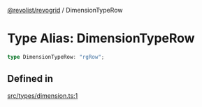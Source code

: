 [@revolist/revogrid](README.md) / DimensionTypeRow

# Type Alias: DimensionTypeRow

```ts
type DimensionTypeRow: "rgRow";
```

## Defined in

[src/types/dimension.ts:1](https://github.com/revolist/revogrid/blob/a348821be3a2642110f5dc893d4bd9cba16c5101/src/types/dimension.ts#L1)
